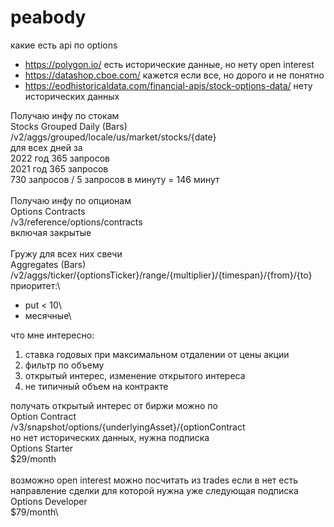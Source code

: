 # peabody

какие есть api по options
* https://polygon.io/
  есть исторические данные, но нету open interest
* https://datashop.cboe.com/
  кажется если все, но дорого и не понятно
* https://eodhistoricaldata.com/financial-apis/stock-options-data/
  нету исторических данных

Получаю инфу по стокам  
Stocks Grouped Daily (Bars)  
/v2/aggs/grouped/locale/us/market/stocks/{date}  
для всех дней за  
2022 год 365 запросов  
2021 год 365 запросов  
730 запросов / 5 запросов в минуту = 146 минут\
\
Получаю инфу по опционам\
Options Contracts\
/v3/reference/options/contracts\
включая закрытые\
\
Гружу для всех них свечи\
Aggregates (Bars)\
/v2/aggs/ticker/{optionsTicker}/range/{multiplier}/{timespan}/{from}/{to}\
приоритет:\
* put < 10\
* месячные\


что мне интересно:
1. ставка годовых при максимальном отдалении от цены акции
1. фильтр по объему
1. открытый интерес, изменение открытого интереса
1. не типичный объем на контракте

получать открытый интерес от биржи можно по\
Option Contract\
/v3/snapshot/options/{underlyingAsset}/{optionContract\
но нет исторических данных, нужна подписка\
Options Starter\
$29/month\
\
возможно open interest можно посчитать из trades если в нет есть направление сделки для которой нужна уже следующая подписка\
Options Developer\
$79/month\
